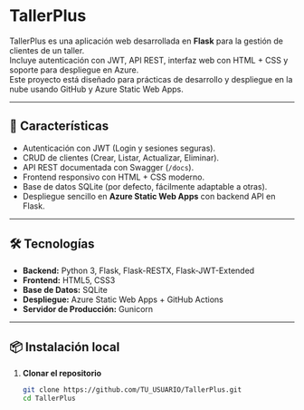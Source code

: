 # TallerPlus

TallerPlus es una aplicación web desarrollada en **Flask** para la gestión de clientes de un taller.  
Incluye autenticación con JWT, API REST, interfaz web con HTML + CSS y soporte para despliegue en Azure.  
Este proyecto está diseñado para prácticas de desarrollo y despliegue en la nube usando GitHub y Azure Static Web Apps.

---

## 🚀 Características

- Autenticación con JWT (Login y sesiones seguras).
- CRUD de clientes (Crear, Listar, Actualizar, Eliminar).
- API REST documentada con Swagger (`/docs`).
- Frontend responsivo con HTML + CSS moderno.
- Base de datos SQLite (por defecto, fácilmente adaptable a otras).
- Despliegue sencillo en **Azure Static Web Apps** con backend API en Flask.

---

## 🛠️ Tecnologías

- **Backend:** Python 3, Flask, Flask-RESTX, Flask-JWT-Extended
- **Frontend:** HTML5, CSS3
- **Base de Datos:** SQLite
- **Despliegue:** Azure Static Web Apps + GitHub Actions
- **Servidor de Producción:** Gunicorn

---

## 📦 Instalación local

1. **Clonar el repositorio**
   ```bash
   git clone https://github.com/TU_USUARIO/TallerPlus.git
   cd TallerPlus
